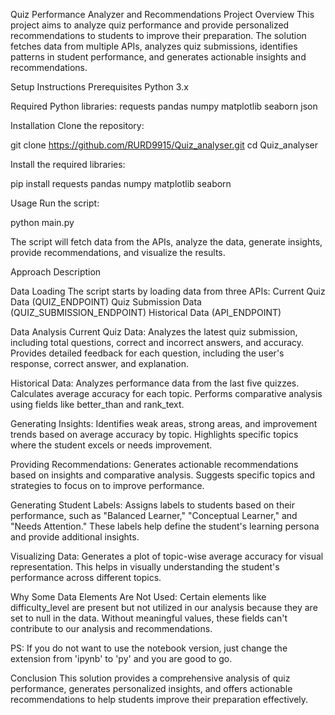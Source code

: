 Quiz Performance Analyzer and Recommendations
Project Overview
This project aims to analyze quiz performance and provide personalized recommendations to students to improve their preparation. The solution fetches data from multiple APIs, analyzes quiz submissions, identifies patterns in student performance, and generates actionable insights and recommendations.

Setup Instructions
Prerequisites
Python 3.x

Required Python libraries:
requests
pandas
numpy
matplotlib
seaborn
json

Installation
Clone the repository:

git clone https://github.com/RURD9915/Quiz_analyser.git
cd Quiz_analyser


Install the required libraries:

pip install requests pandas numpy matplotlib seaborn

Usage
Run the script:

python main.py

The script will fetch data from the APIs, analyze the data, generate insights, provide recommendations, and visualize the results.



Approach Description

Data Loading
The script starts by loading data from three APIs:
Current Quiz Data (QUIZ_ENDPOINT)
Quiz Submission Data (QUIZ_SUBMISSION_ENDPOINT)
Historical Data (API_ENDPOINT)

Data Analysis
Current Quiz Data:
Analyzes the latest quiz submission, including total questions, correct and incorrect answers, and accuracy.
Provides detailed feedback for each question, including the user's response, correct answer, and explanation.

Historical Data:
Analyzes performance data from the last five quizzes.
Calculates average accuracy for each topic.
Performs comparative analysis using fields like better_than and rank_text.

Generating Insights:
Identifies weak areas, strong areas, and improvement trends based on average accuracy by topic.
Highlights specific topics where the student excels or needs improvement.

Providing Recommendations:
Generates actionable recommendations based on insights and comparative analysis.
Suggests specific topics and strategies to focus on to improve performance.

Generating Student Labels:
Assigns labels to students based on their performance, such as "Balanced Learner," "Conceptual Learner," and "Needs Attention."
These labels help define the student's learning persona and provide additional insights.

Visualizing Data:
Generates a plot of topic-wise average accuracy for visual representation.
This helps in visually understanding the student's performance across different topics.

Why Some Data Elements Are Not Used:
Certain elements like difficulty_level are present but not utilized in our analysis because they are set to null in the data. Without meaningful values, these fields can't contribute to our analysis and recommendations.

PS:
If you do not want to use the notebook version, just change the extension from 'ipynb' to 'py' and you are good to go.

Conclusion
This solution provides a comprehensive analysis of quiz performance, generates personalized insights, and offers actionable recommendations to help students improve their preparation effectively.
